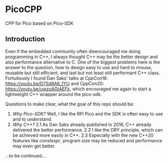 # PicoCPP
CPP for Pico based on Pico-SDK

## Introduction
Even if the embedded community often disencouraged me doing programming in C++, I always thought C++ may be the better design and also performance alternative to C. One of the biggest problems here is the answer to the question, how to design easy to use and hard to misuse, reusable but still efficient, and last but not least still performant C++ class.
Fortuitously I found Dan Saks' talks at CppCon16: https://youtu.be/D7Sd8A6_fYU and CppCon20: https://youtu.be/uwzuAGtAEFk, which encouraged me again to start a lightweight C++ wrapper around the pico-sdk.

Questions to make clear, what the goal of this repo should be:
1. *Why Pico-SDK?* Well, I like the RPi Pico and the SDK is often easy to use and to understand.
2. *Why C++?*
    2.1 As Dan Saks already published in 2016, C++ already delivered the better performance.
    2.2 I like the DRY principle, which can be achieved more easily in C++.
    2.3 Especially with the new C++20 features like *constexpr*, program size may be reduced and performance may even get better.


...to be continued...
